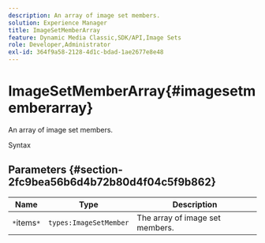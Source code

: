 ```yaml
---
description: An array of image set members.
solution: Experience Manager
title: ImageSetMemberArray
feature: Dynamic Media Classic,SDK/API,Image Sets
role: Developer,Administrator
exl-id: 364f9a58-2128-4d1c-bdad-1ae2677e8e48
---
```

# ImageSetMemberArray{#imagesetmemberarray}

An array of image set members.

 Syntax 

## Parameters {#section-2fc9bea56b6d4b72b80d4f04c5f9b862}

|  Name  | Type  | Description  |
|---|---|---|
|  `*`items`*`  | `types:ImageSetMember`  | The array of image set members.  |
